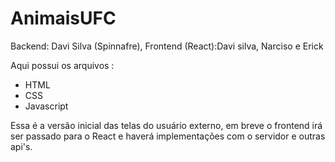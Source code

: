 # AnimaisUFC
Backend: Davi Silva (Spinnafre), Frontend (React):Davi silva, Narciso e Erick

Aqui possui os arquivos :
- HTML
- CSS
- Javascript

Essa é a versão inicial das telas do usuário externo, em breve o frontend irá ser passado para o React e haverá implementações 
com o servidor e outras api's.
